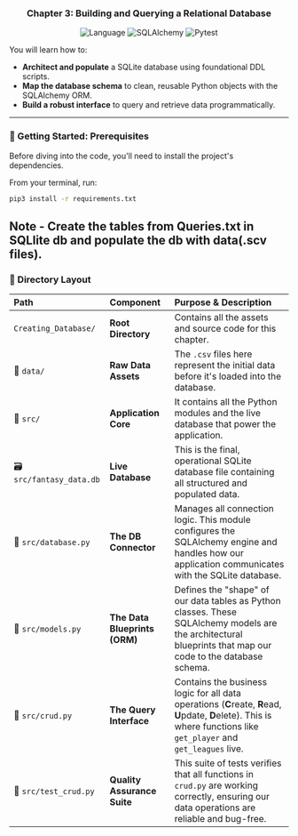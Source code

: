 <div align="center">

### Chapter 3: Building and Querying a Relational Database

![Language](https://img.shields.io/badge/Language-Python-blue)
![SQLAlchemy](https://img.shields.io/badge/ORM-SQLAlchemy-green)
![Pytest](https://img.shields.io/badge/Testing-Pytest-blue)


</div>

 You will learn how to:

*   **Architect and populate** a SQLite database using foundational DDL scripts.
*   **Map the database schema** to clean, reusable Python objects with the SQLAlchemy ORM.
*   **Build a robust interface** to query and retrieve data programmatically.

---

### 🚀 Getting Started: Prerequisites

Before diving into the code, you'll need to install the project's dependencies. 

From your terminal, run:
```bash
pip3 install -r requirements.txt
```
Note - Create the tables from Queries.txt in SQLlite db and populate the db with data(.scv files). 
---
### 📁 Directory Layout

| Path | Component | **Purpose & Description** |
| :--- | :--- | :--- |
| `Creating_Database/` | **Root Directory** | Contains all the assets and source code for this chapter. |
| 📁 `data/` | **Raw Data Assets** |  The `.csv` files here represent the initial data before it's loaded into the database. |
| 📁 `src/` | **Application Core** | It contains all the Python modules and the live database that power the application. |
| 🗃️ `src/fantasy_data.db` | **Live Database** | This is the final, operational SQLite database file containing all structured and populated data. |
| 📄 `src/database.py` | **The DB Connector** | Manages all connection logic. This module configures the SQLAlchemy engine and handles how our application communicates with the SQLite database. |
| 📄 `src/models.py` | **The Data Blueprints (ORM)** | Defines the "shape" of our data tables as Python classes. These SQLAlchemy models are the architectural blueprints that map our code to the database schema. |
| 📄 `src/crud.py` | **The Query Interface** | Contains the business logic for all data operations (**C**reate, **R**ead, **U**pdate, **D**elete). This is where functions like `get_player` and `get_leagues` live. |
| 📄 `src/test_crud.py` | **Quality Assurance Suite** | This suite of tests verifies that all functions in `crud.py` are working correctly, ensuring our data operations are reliable and bug-free. |

